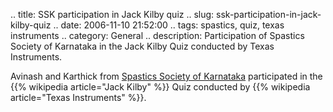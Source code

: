 .. title: SSK participation in Jack Kilby quiz
.. slug: ssk-participation-in-jack-kilby-quiz
.. date: 2006-11-10 21:52:00
.. tags: spastics, quiz, texas instruments
.. category: General
.. description: Participation of Spastics Society of Karnataka in the Jack Kilby Quiz conducted by Texas Instruments.

Avinash and Karthick from [Spastics Society of Karnataka](http://www.spasticssocietyofkarnataka.org) participated in the {{% wikipedia article="Jack Kilby" %}} Quiz conducted by {{% wikipedia article="Texas Instruments" %}}.



